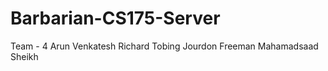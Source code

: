 # Barbarian-CS175-Server

Team - 4 
Arun Venkatesh
Richard Tobing
Jourdon Freeman
Mahamadsaad Sheikh
